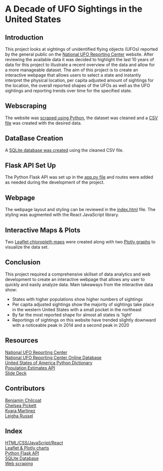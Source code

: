 # A Decade of UFO Sightings in the United States

## Introduction
This project looks at sightings of unidentified flying objects (UFOs) reported by the general public on the [National UFO Reporting Center](https://nuforc.org/) website. After reviewing the available data it was decided to highlight the last 10 years of data for this project to illustrate a recent overview of the data and allow for a more manageable dataset. The aim of this project is to create an interactive webpage that allows users to select a state and instantly interpret the physical location, per capita adjusted amount of sightings for the location, the overall reported shapes of the UFOs as well as the UFO sightings and reporting trends over time for the specified state.

## Webscraping
The website was [scraped using Python](https://github.com/ceramicbull/Project_3_Repo/blob/main/Data/webscrape.ipynb), the dataset was cleaned and a [CSV file](https://github.com/ceramicbull/Project_3_Repo/tree/main/Data/output_csv) was created with the desired data. 

## DataBase Creation
A [SQLite database was created](https://github.com/ceramicbull/Project_3_Repo/blob/main/db_setup.py) using the cleaned CSV file.

## Flask API Set Up
The Python Flask API was set up in the [app.py file](https://github.com/ceramicbull/Project_3_Repo/blob/main/app.py) and routes were added as needed during the development of the project. 

## Webpage
The webpage layout and styling can be reviewed in the [index.html](https://github.com/ceramicbull/Project_3_Repo/blob/main/templates/index.html) file. The styling was augmented with the React JavaScript library.

## Interactive Maps & Plots
Two [Leaflet chloropleth maps](https://github.com/ceramicbull/Project_3_Repo/blob/main/static/js/plots.js) were created along with two [Plotly graphs](https://github.com/ceramicbull/Project_3_Repo/blob/main/static/js/plots.js) to visualize the data set. 

## Conclusion
This project required a comprehensive skillset of data analytics and web development to create an interactive webpage that allows any user to quickly and easily analyze data. Main takeaways from the interactive data show: 
- States with higher populations show higher numbers of sightings
- Per capita adjusted sightings show the majority of sightings take place in the western United States with a small pocket in the northeast
- By far the most reported shape for almost all states is 'light' 
- Reportings of sightings on this website have trended slightly downward with a noticeable peak in 2014 and a second peak in 2020 

## Resources
[National UFO Reporting Center](https://nuforc.org/)  
[National UFO Reporting Center Online Database](https://nuforc.org/databank/)  
[United States of America Python Dictionary](https://gist.github.com/rogerallen/1583593)  
[Population Estimates API](https://www.census.gov/data/developers/data-sets/popest-popproj/popest.html)  
[Slide Deck](https://docs.google.com/presentation/d/1HZREObr04ZEqqgNdZNPVDqCBwjlN3rXxUnYY-yO7xj4/edit#slide=id.p1)

## Contributors
[Benjamin Chilcoat](https://github.com/ceramicbull)  
[Chelsea Pickett](https://github.com/chelseapickett)  
[Kyara Martinez](https://github.com/martinezzkyara)  
[Leigha Russel](https://github.com/lrussell834)

## Index
[HTML/CSS/JavaScript/React](https://github.com/ceramicbull/Project_3_Repo/blob/main/templates/index.html)  
[Leaflet & Plotly charts](https://github.com/ceramicbull/Project_3_Repo/blob/main/static/js/plots.js)  
[Python Flask API](https://github.com/ceramicbull/Project_3_Repo/blob/main/app.py)  
[SQLite Database](https://github.com/ceramicbull/Project_3_Repo/blob/main/db_setup.py)  
[Web scraping](https://github.com/ceramicbull/Project_3_Repo/blob/main/Data/webscrape.ipynb)



